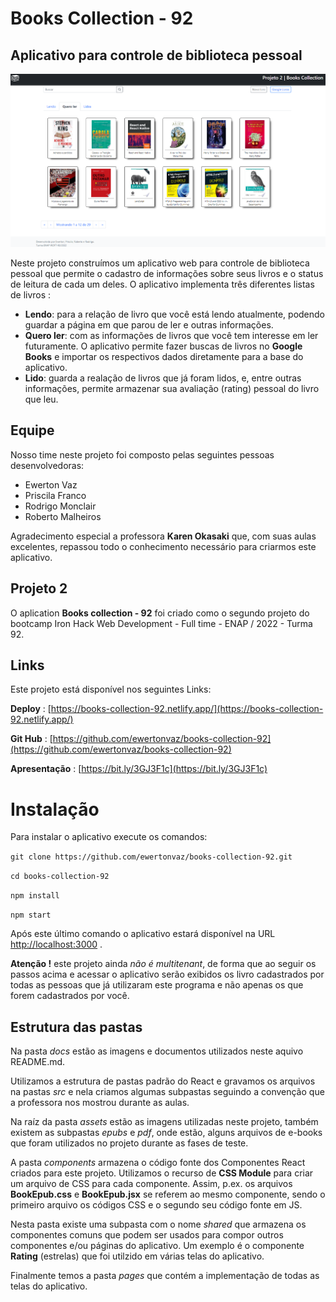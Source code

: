# Books Collection - 92

## Aplicativo para controle de biblioteca pessoal

![Tela inicial do aplicativo](/docs/images/home-page.png)

Neste projeto construímos um aplicativo web para controle de biblioteca pessoal que permite o
cadastro de informações sobre seus livros e o status de leitura de cada um deles.
O aplicativo implementa três diferentes listas de livros :

- **Lendo**: para a relação de livro que você está lendo atualmente, podendo guardar a página em que parou de ler e outras informações.
- **Quero ler**: com as informações de livros que você tem interesse em ler futuramente. O aplicativo permite fazer buscas de livros no **Google Books** e importar os respectivos dados diretamente para a base do aplicativo.
- **Lido**: guarda a realação de livros que já foram lidos, e, entre outras informações, permite armazenar sua avaliação (rating) pessoal do livro que leu.

## Equipe

Nosso time neste projeto foi composto pelas seguintes pessoas desenvolvedoras:

- Ewerton Vaz
- Priscila Franco
- Rodrigo Monclair
- Roberto Malheiros

Agradecimento especial a professora **Karen Okasaki** que, com suas aulas excelentes, repassou todo o conhecimento necessário para criarmos este aplicativo.

## Projeto 2

O aplication **Books collection - 92** foi criado como o segundo projeto do bootcamp Iron Hack Web Development - Full time - ENAP / 2022 - Turma 92.

## Links

Este projeto está disponível nos seguintes Links:

**Deploy** : [https://books-collection-92.netlify.app/](https://books-collection-92.netlify.app/)

**Git Hub** : [https://github.com/ewertonvaz/books-collection-92](https://github.com/ewertonvaz/books-collection-92)

**Apresentação** : [https://bit.ly/3GJ3F1c](https://bit.ly/3GJ3F1c)

# Instalação

Para instalar o aplicativo execute os comandos:

`git clone https://github.com/ewertonvaz/books-collection-92.git`

`cd books-collection-92`

`npm install`

`npm start`

Após este último comando o aplicativo estará disponível na URL [http://localhost:3000](http://localhost:3000) .

**Atenção !** este projeto ainda _não é multitenant_, de forma que ao seguir os passos acima e acessar o aplicativo serão exibidos os livro cadastrados por todas as pessoas que já utilizaram este programa e não apenas os que forem cadastrados por você.

## Estrutura das pastas

Na pasta _docs_ estão as imagens e documentos utilizados neste aquivo README.md.

Utilizamos a estrutura de pastas padrão do React e gravamos os arquivos na pastas _src_ e nela criamos algumas subpastas seguindo a convenção que a professora nos mostrou durante as aulas.

Na raíz da pasta _assets_ estão as imagens utilizadas neste projeto, também existem as subpastas _epubs_ e _pdf_, onde estão, alguns arquivos de e-books que foram utilizados no projeto durante as fases de teste.

A pasta _components_ armazena o código fonte dos Componentes React criados para este projeto. Utilizamos o recurso de **CSS Module** para criar um arquivo de CSS para cada componente. Assim, p.ex. os arquivos **BookEpub.css** e **BookEpub.jsx** se referem ao mesmo componente, sendo o primeiro arquivo os códigos CSS e o segundo seu código fonte em JS.

Nesta pasta existe uma subpasta com o nome _shared_ que armazena os componentes comuns que podem ser usados para compor outros componentes e/ou páginas do aplicativo.
Um exemplo é o componente **Rating** (estrelas) que foi utilzido em várias telas do aplicativo.

Finalmente temos a pasta _pages_ que contém a implementação de todas as telas do aplicativo.
